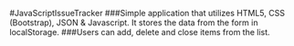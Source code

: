 #JavaScriptIssueTracker
###Simple application that utilizes HTML5, CSS (Bootstrap), JSON & Javascript. It stores the data from the form in localStorage.
###Users can add, delete and close items from the list.
